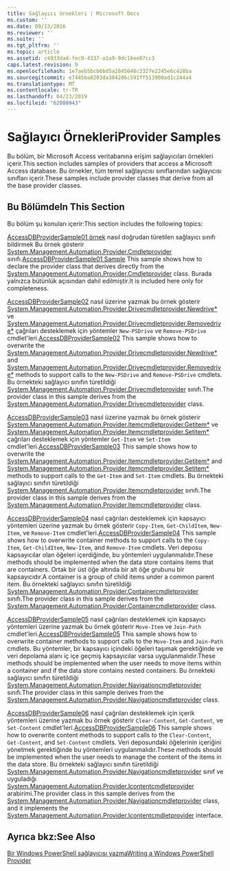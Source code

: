 ```yaml
---
title: Sağlayıcı örnekleri | Microsoft Docs
ms.custom: ''
ms.date: 09/13/2016
ms.reviewer: ''
ms.suite: ''
ms.tgt_pltfrm: ''
ms.topic: article
ms.assetid: c4933dad-fec9-4337-a1a9-9dc16ee87cc3
caps.latest.revision: 9
ms.openlocfilehash: 1e7aeb5bcb6bd5a2845648c3327e2245e6c428ba
ms.sourcegitcommit: e7445ba8203da304286c591ff513900ad1c244a4
ms.translationtype: MT
ms.contentlocale: tr-TR
ms.lasthandoff: 04/23/2019
ms.locfileid: "62080943"
---
```

# <a name="provider-samples"></a><span data-ttu-id="83bef-102">Sağlayıcı Örnekleri</span><span class="sxs-lookup"><span data-stu-id="83bef-102">Provider Samples</span></span>

<span data-ttu-id="83bef-103">Bu bölüm, bir Microsoft Access veritabanına erişim sağlayıcıları örnekleri içerir.</span><span class="sxs-lookup"><span data-stu-id="83bef-103">This section includes samples of providers that access a Microsoft Access database.</span></span> <span data-ttu-id="83bef-104">Bu örnekler, tüm temel sağlayıcısı sınıflarından sağlayıcısı sınıfları içerir.</span><span class="sxs-lookup"><span data-stu-id="83bef-104">These samples include provider classes that derive from all the base provider classes.</span></span>

## <a name="in-this-section"></a><span data-ttu-id="83bef-105">Bu Bölümde</span><span class="sxs-lookup"><span data-stu-id="83bef-105">In This Section</span></span>

<span data-ttu-id="83bef-106">Bu bölüm şu konuları içerir:</span><span class="sxs-lookup"><span data-stu-id="83bef-106">This section includes the following topics:</span></span>

<span data-ttu-id="83bef-107">[AccessDBProviderSample01 örnek](./accessdbprovidersample01.md) nasıl doğrudan türetilen sağlayıcı sınıfı bildirmek Bu örnek gösterir [System.Management.Automation.Provider.Cmdletprovider](/dotnet/api/System.Management.Automation.Provider.CmdletProvider) sınıfı.</span><span class="sxs-lookup"><span data-stu-id="83bef-107">[AccessDBProviderSample01 Sample](./accessdbprovidersample01.md) This sample shows how to declare the provider class that derives directly from the [System.Management.Automation.Provider.Cmdletprovider](/dotnet/api/System.Management.Automation.Provider.CmdletProvider) class.</span></span> <span data-ttu-id="83bef-108">Burada yalnızca bütünlük açısından dahil edilmiştir.</span><span class="sxs-lookup"><span data-stu-id="83bef-108">It is included here only for completeness.</span></span>

<span data-ttu-id="83bef-109">[AccessDBProviderSample02](./accessdbprovidersample02.md) nasıl üzerine yazmak bu örnek gösterir [System.Management.Automation.Provider.Drivecmdletprovider.Newdrive\*](/dotnet/api/System.Management.Automation.Provider.DriveCmdletProvider.NewDrive) ve [ System.Management.Automation.Provider.Drivecmdletprovider.Removedrive\*](/dotnet/api/System.Management.Automation.Provider.DriveCmdletProvider.RemoveDrive) çağrıları desteklemek için yöntemler `New-PSDrive` ve `Remove-PSDrive` cmdlet'leri.</span><span class="sxs-lookup"><span data-stu-id="83bef-109">[AccessDBProviderSample02](./accessdbprovidersample02.md) This sample shows how to overwrite the [System.Management.Automation.Provider.Drivecmdletprovider.Newdrive\*](/dotnet/api/System.Management.Automation.Provider.DriveCmdletProvider.NewDrive) and [System.Management.Automation.Provider.Drivecmdletprovider.Removedrive\*](/dotnet/api/System.Management.Automation.Provider.DriveCmdletProvider.RemoveDrive) methods to support calls to the `New-PSDrive` and `Remove-PSDrive` cmdlets.</span></span> <span data-ttu-id="83bef-110">Bu örnekteki sağlayıcı sınıfın türetildiği [System.Management.Automation.Provider.Drivecmdletprovider](/dotnet/api/System.Management.Automation.Provider.DriveCmdletProvider) sınıfı.</span><span class="sxs-lookup"><span data-stu-id="83bef-110">The provider class in this sample derives from the [System.Management.Automation.Provider.Drivecmdletprovider](/dotnet/api/System.Management.Automation.Provider.DriveCmdletProvider) class.</span></span>

<span data-ttu-id="83bef-111">[AccessDBProviderSample03](./accessdbprovidersample03.md) nasıl üzerine yazmak bu örnek gösterir [System.Management.Automation.Provider.Itemcmdletprovider.Getitem\*](/dotnet/api/System.Management.Automation.Provider.ItemCmdletProvider.GetItem) ve [ System.Management.Automation.Provider.Itemcmdletprovider.Setitem\*](/dotnet/api/System.Management.Automation.Provider.ItemCmdletProvider.SetItem) çağrıları desteklemek için yöntemler `Get-Item` ve `Set-Item` cmdlet'leri.</span><span class="sxs-lookup"><span data-stu-id="83bef-111">[AccessDBProviderSample03](./accessdbprovidersample03.md) This sample shows how to overwrite the [System.Management.Automation.Provider.Itemcmdletprovider.Getitem\*](/dotnet/api/System.Management.Automation.Provider.ItemCmdletProvider.GetItem) and [System.Management.Automation.Provider.Itemcmdletprovider.Setitem\*](/dotnet/api/System.Management.Automation.Provider.ItemCmdletProvider.SetItem) methods to support calls to the `Get-Item` and `Set-Item` cmdlets.</span></span> <span data-ttu-id="83bef-112">Bu örnekteki sağlayıcı sınıfın türetildiği [System.Management.Automation.Provider.Itemcmdletprovider](/dotnet/api/System.Management.Automation.Provider.ItemCmdletProvider) sınıfı.</span><span class="sxs-lookup"><span data-stu-id="83bef-112">The provider class in this sample derives from the [System.Management.Automation.Provider.Itemcmdletprovider](/dotnet/api/System.Management.Automation.Provider.ItemCmdletProvider) class.</span></span>

<span data-ttu-id="83bef-113">[AccessDBProviderSample04](./accessdbprovidersample04.md) nasıl çağrıları desteklemek için kapsayıcı yöntemleri üzerine yazmak bu örnek gösterir `Copy-Item`, `Get-ChildItem`, `New-Item`, ve `Remove-Item` cmdlet'leri.</span><span class="sxs-lookup"><span data-stu-id="83bef-113">[AccessDBProviderSample04](./accessdbprovidersample04.md) This sample shows how to overwrite container methods to support calls to the `Copy-Item`, `Get-ChildItem`, `New-Item`, and `Remove-Item` cmdlets.</span></span> <span data-ttu-id="83bef-114">Veri deposu kapsayıcılar olan öğeleri içerdiğinde, bu yöntemleri uygulanmalıdır.</span><span class="sxs-lookup"><span data-stu-id="83bef-114">These methods should be implemented when the data store contains items that are containers.</span></span> <span data-ttu-id="83bef-115">Ortak bir üst öğe altında bir alt öğe grubunu bir kapsayıcıdır.</span><span class="sxs-lookup"><span data-stu-id="83bef-115">A container is a group of child items under a common parent item.</span></span> <span data-ttu-id="83bef-116">Bu örnekteki sağlayıcı sınıfın türetildiği [System.Management.Automation.Provider.Containercmdletprovider](/dotnet/api/System.Management.Automation.Provider.ContainerCmdletProvider) sınıfı.</span><span class="sxs-lookup"><span data-stu-id="83bef-116">The provider class in this sample derives from the [System.Management.Automation.Provider.Containercmdletprovider](/dotnet/api/System.Management.Automation.Provider.ContainerCmdletProvider) class.</span></span>

<span data-ttu-id="83bef-117">[AccessDBProviderSample05](./accessdbprovidersample05.md) nasıl çağrıları desteklemek için kapsayıcı yöntemleri üzerine yazmak bu örnek gösterir `Move-Item` ve `Join-Path` cmdlet'leri.</span><span class="sxs-lookup"><span data-stu-id="83bef-117">[AccessDBProviderSample05](./accessdbprovidersample05.md) This sample shows how to overwrite container methods to support calls to the `Move-Item` and `Join-Path` cmdlets.</span></span> <span data-ttu-id="83bef-118">Bu yöntemler, bir kapsayıcı içindeki öğeleri taşımak gerektiğinde ve veri depolama alanı iç içe geçmiş kapsayıcılar varsa uygulanmalıdır.</span><span class="sxs-lookup"><span data-stu-id="83bef-118">These methods should be implemented when the user needs to move items within a container and if the data store contains nested containers.</span></span> <span data-ttu-id="83bef-119">Bu örnekteki sağlayıcı sınıfın türetildiği [System.Management.Automation.Provider.Navigationcmdletprovider](/dotnet/api/System.Management.Automation.Provider.NavigationCmdletProvider) sınıfı.</span><span class="sxs-lookup"><span data-stu-id="83bef-119">The provider class in this sample derives from the [System.Management.Automation.Provider.Navigationcmdletprovider](/dotnet/api/System.Management.Automation.Provider.NavigationCmdletProvider) class.</span></span>

<span data-ttu-id="83bef-120">[AccessDBProviderSample06](./accessdbprovidersample06.md) nasıl çağrıları desteklemek için içerik yöntemleri üzerine yazmak bu örnek gösterir `Clear-Content`, `Get-Content`, ve `Set-Content` cmdlet'leri.</span><span class="sxs-lookup"><span data-stu-id="83bef-120">[AccessDBProviderSample06](./accessdbprovidersample06.md) This sample shows how to overwrite content methods to support calls to the `Clear-Content`, `Get-Content`, and `Set-Content` cmdlets.</span></span> <span data-ttu-id="83bef-121">Veri deposundaki öğelerinin içeriğini yönetmek gerektiğinde bu yöntemleri uygulanmalıdır.</span><span class="sxs-lookup"><span data-stu-id="83bef-121">These methods should be implemented when the user needs to manage the content of the items in the data store.</span></span> <span data-ttu-id="83bef-122">Bu örnekteki sağlayıcı sınıfın türetildiği [System.Management.Automation.Provider.Navigationcmdletprovider](/dotnet/api/System.Management.Automation.Provider.NavigationCmdletProvider) sınıf ve uyguladığı [ System.Management.Automation.Provider.Icontentcmdletprovider](/dotnet/api/System.Management.Automation.Provider.IContentCmdletProvider) arabirimi.</span><span class="sxs-lookup"><span data-stu-id="83bef-122">The provider class in this sample derives from the [System.Management.Automation.Provider.Navigationcmdletprovider](/dotnet/api/System.Management.Automation.Provider.NavigationCmdletProvider) class, and it implements the [System.Management.Automation.Provider.Icontentcmdletprovider](/dotnet/api/System.Management.Automation.Provider.IContentCmdletProvider) interface.</span></span>

## <a name="see-also"></a><span data-ttu-id="83bef-123">Ayrıca bkz:</span><span class="sxs-lookup"><span data-stu-id="83bef-123">See Also</span></span>

[<span data-ttu-id="83bef-124">Bir Windows PowerShell sağlayıcısı yazma</span><span class="sxs-lookup"><span data-stu-id="83bef-124">Writing a Windows PowerShell Provider</span></span>](./writing-a-windows-powershell-provider.md)
